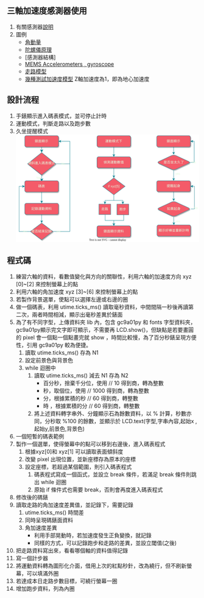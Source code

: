 ## 三軸加速度感測器使用
1. 有關感測器[說明](https://patentimages.storage.googleapis.com/c7/a6/7e/e491037fced6df/CN103712632B.pdf)
2. 圖例
	- [角動量](https://www.youtube.com/watch?v=ty9QSiVC2g0)
	- [陀螺儀原理](https://kknews.cc/news/n2pzge8.html)
	- [感測器結構]
	- [MEMS Accelerometers , gyroscope](https://www.youtube.com/watch?v=KuekQ-m9xpw)
	- [走路模型](https://itw01.com/9ZHEBF9.html)
	- [幾種測試加速度模型](https://www.youtube.com/watch?v=XhBHp8tUWPQ)
		Z軸加速度為1，即為地心加速度
## 設計流程
1. 手錶顯示進入碼表模式，並可停止計時
1. 運動模式，判斷走路以及跑步數
1. 久坐提醒模式  
![](/media/watch.svg)
## 程式碼
1. 練習六軸的資料，看數值變化與方向的關聯性，利用六軸的加速度方向 xyz [0]~[2] 來控制螢幕上的點
2. 利用六軸的角加速度 xyz [3]~[6] 來控制螢幕上的點
3. 若製作背景選單，使點可以選擇左邊或右邊的圈
4. 做一個碼表，利用 utime.ticks_ms() 讀取毫秒資料，中間間隔一秒後再讀第二次，兩者時間相減，顯示出毫秒差異於錶面
5. 為了有不同字型，上傳資料夾 lib 內，包含 gc9a01py 和 fonts 字型資料夾，gc9a01py顯示完文字即可顯示，不需要再 LCD.show()，但缺點是若要畫圓的 pixel 會一個點一個點畫完就 show ，時間比較慢，為了百分秒錶呈現方便性，引用 gc9a01py 較為便捷。
	1. 讀取 utime.ticks_ms() 存為 N1
	2. 設定前景色與背景色
	3. while 迴圈中
		1. 讀取 utime.ticks_ms() 減去 N1 存為 N2
			- 百分秒，捨棄千分位，使用 // 10 得到商，轉為整數
			- 秒，取個位，使用 // 1000 得到商，轉為整數
			- 分，根據累積的秒 // 60 得到商，轉整數
			- 時 ，根據累積的分 // 60 得到商，轉整數
		2. 將上述資料轉字串外、分鐘顯示石為餘數資料，以 % 計算，秒數亦同，分秒取 %100 的餘數，並顯示於 LCD.text(字型,字串內容,起始x , 起始y,前景色,背景色)
6. 一個短暫的碼表範例
7. 製作一個選單，使得螢幕中的點可以移到右邊後，進入碼表程式
	1. 根據xyz[0]和 xyz[1] 可以讀取表面傾斜度
	2. 改變 pixel 出現位置，並新座標存為原本的座標
	3. 設定座標，若超過某個範圍，則引入碼表程式
		1. 碼表程式寫成一個函式，並設立 break 條件，若滿足 break 條件則跳出 while 迴圈
		2. 原始 if 條件式也需要 break，否則會再度進入碼表程式
8. 修改後的碼錶
9. 讀取走路的角加速度差異值，並記錄下，需要記錄
	1.  utime.ticks_ms() 時間差
	2. 同時呈現碼錶面資料
	3. 角加速度差異
		- 利用手部晃動時，若加速度發生正負變換，就記錄
		- 同樣的方式，可以記錄跑步和走路的差異，並設立閾值(之後)
1. 把走路資料寫出來，看看哪個軸的資料值得記錄
2. 寫一個計步器
3. 將運動資料轉為圖形化介面，借用上次的紅點秒針，改為繞行，但不刷新螢幕，可以填滿外圈
4. 若達成本日走路步數目標，可繞行螢幕一圈
5. 增加跑步資料，列為內圈